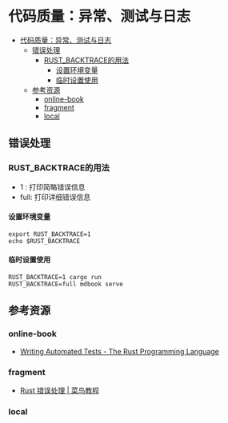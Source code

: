 # 代码质量：异常、测试与日志

<!--ts-->
* [代码质量：异常、测试与日志](#代码质量异常测试与日志)
   * [错误处理](#错误处理)
      * [RUST_BACKTRACE的用法](#rust_backtrace的用法)
         * [设置环境变量](#设置环境变量)
         * [临时设置使用](#临时设置使用)
   * [参考资源](#参考资源)
      * [online-book](#online-book)
      * [fragment](#fragment)
      * [local](#local)

<!-- Created by https://github.com/ekalinin/github-markdown-toc -->
<!-- Added by: runner, at: Fri Aug 12 05:14:41 UTC 2022 -->

<!--te-->

## 错误处理

### RUST_BACKTRACE的用法

- 1 : 打印简略错误信息
- full: 打印详细错误信息

#### 设置环境变量

```shell
export RUST_BACKTRACE=1
echo $RUST_BACKTRACE
```

#### 临时设置使用

```shell
RUST_BACKTRACE=1 cargo run
RUST_BACKTRACE=full mdbook serve
```

## 参考资源

### online-book

- [Writing Automated Tests - The Rust Programming Language](https://doc.rust-lang.org/book/ch11-00-testing.html)

### fragment

- [Rust 错误处理 | 菜鸟教程](https://www.runoob.com/rust/rust-error-handle.html)

### local
